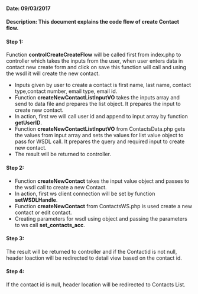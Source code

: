 #### Date: 09/03/2017

#### Description: This document explains the code flow of create Contact flow.

#### Step 1:

Function **controlCreateCreateFlow** will be called first from index.php to controller which takes the inputs from the user, when user enters data in contact new create form and click on save this function will call and using the wsdl it will create the new contact.

- Inputs given by user to create a contact is first name, last name, contact type,contact number, email type, email id.
- Function **createNewContactListInputVO** takes the inputs array and send to data file and prepares the list object. It prepares the input to create new contact.
- In action, first we will call user id and append to input array by function **getUserID**.
- Function **createNewContactListInputVO** from ContactsData.php gets the values from input array and sets the values for list value object to pass for WSDL call. It prepares the query and required input to create new contact.
- The result will be returned to controller.

#### Step 2:

- Function **createNewContact** takes the input value object and passes to the wsdl call to create a new Contact.
- In action, first ws client connection will be set by function **setWSDLHandle**.
- Function **createNewContact** from ContactsWS.php is used create a new contact or edit contact.
- Creating parameters for wsdl using object and passing the parameters to ws call **set_contacts_acc**.

#### Step 3:

The result will be returned to controller and if the Contactid is not null, header loaction will be redirected to detail view based on the contact id.

#### Step 4:

If the contact id is null, header location will be redirected to Contacts List.
